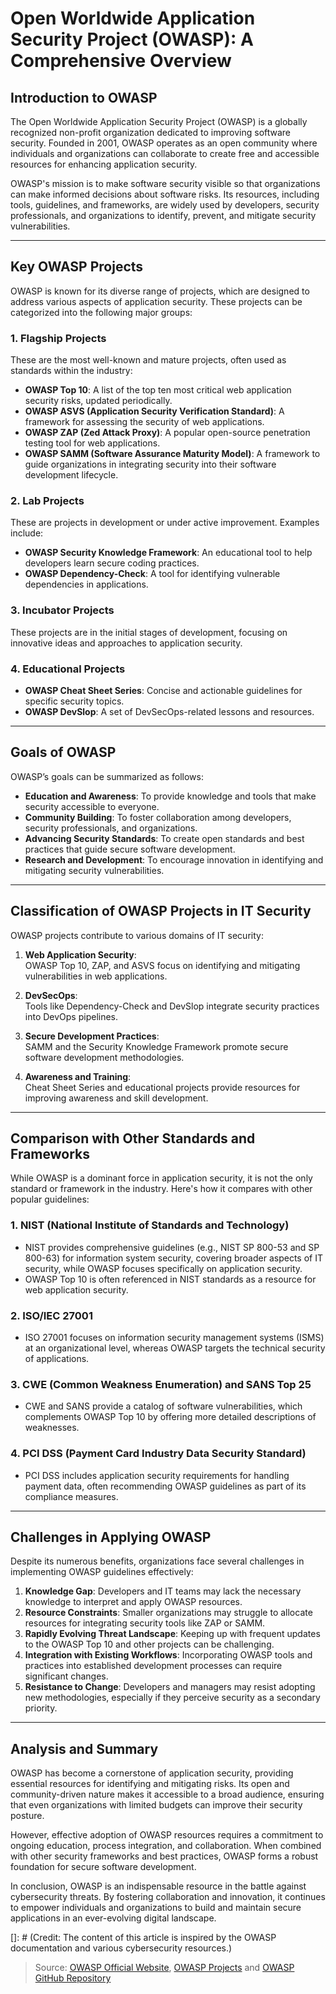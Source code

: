 # Open Worldwide Application Security Project (OWASP): A Comprehensive Overview

## **Introduction to OWASP**
The Open Worldwide Application Security Project (OWASP) is a globally recognized non-profit organization dedicated to improving software security. Founded in 2001, OWASP operates as an open community where individuals and organizations can collaborate to create free and accessible resources for enhancing application security.

OWASP's mission is to make software security visible so that organizations can make informed decisions about software risks. Its resources, including tools, guidelines, and frameworks, are widely used by developers, security professionals, and organizations to identify, prevent, and mitigate security vulnerabilities.

---

## **Key OWASP Projects**
OWASP is known for its diverse range of projects, which are designed to address various aspects of application security. These projects can be categorized into the following major groups:

### 1. **Flagship Projects**
These are the most well-known and mature projects, often used as standards within the industry:
- **OWASP Top 10**: A list of the top ten most critical web application security risks, updated periodically.
- **OWASP ASVS (Application Security Verification Standard)**: A framework for assessing the security of web applications.
- **OWASP ZAP (Zed Attack Proxy)**: A popular open-source penetration testing tool for web applications.
- **OWASP SAMM (Software Assurance Maturity Model)**: A framework to guide organizations in integrating security into their software development lifecycle.

### 2. **Lab Projects**
These are projects in development or under active improvement. Examples include:
- **OWASP Security Knowledge Framework**: An educational tool to help developers learn secure coding practices.
- **OWASP Dependency-Check**: A tool for identifying vulnerable dependencies in applications.

### 3. **Incubator Projects**
These projects are in the initial stages of development, focusing on innovative ideas and approaches to application security.

### 4. **Educational Projects**
- **OWASP Cheat Sheet Series**: Concise and actionable guidelines for specific security topics.
- **OWASP DevSlop**: A set of DevSecOps-related lessons and resources.

---

## **Goals of OWASP**
OWASP’s goals can be summarized as follows:
- **Education and Awareness**: To provide knowledge and tools that make security accessible to everyone.
- **Community Building**: To foster collaboration among developers, security professionals, and organizations.
- **Advancing Security Standards**: To create open standards and best practices that guide secure software development.
- **Research and Development**: To encourage innovation in identifying and mitigating security vulnerabilities.

---

## **Classification of OWASP Projects in IT Security**
OWASP projects contribute to various domains of IT security:

1. **Web Application Security**:  
   OWASP Top 10, ZAP, and ASVS focus on identifying and mitigating vulnerabilities in web applications.

2. **DevSecOps**:  
   Tools like Dependency-Check and DevSlop integrate security practices into DevOps pipelines.

3. **Secure Development Practices**:  
   SAMM and the Security Knowledge Framework promote secure software development methodologies.

4. **Awareness and Training**:  
   Cheat Sheet Series and educational projects provide resources for improving awareness and skill development.

---

## **Comparison with Other Standards and Frameworks**
While OWASP is a dominant force in application security, it is not the only standard or framework in the industry. Here's how it compares with other popular guidelines:

### 1. **NIST (National Institute of Standards and Technology)**
- NIST provides comprehensive guidelines (e.g., NIST SP 800-53 and SP 800-63) for information system security, covering broader aspects of IT security, while OWASP focuses specifically on application security.
- OWASP Top 10 is often referenced in NIST standards as a resource for web application security.

### 2. **ISO/IEC 27001**
- ISO 27001 focuses on information security management systems (ISMS) at an organizational level, whereas OWASP targets the technical security of applications.

### 3. **CWE (Common Weakness Enumeration) and SANS Top 25**
- CWE and SANS provide a catalog of software vulnerabilities, which complements OWASP Top 10 by offering more detailed descriptions of weaknesses.

### 4. **PCI DSS (Payment Card Industry Data Security Standard)**
- PCI DSS includes application security requirements for handling payment data, often recommending OWASP guidelines as part of its compliance measures.

---

## **Challenges in Applying OWASP**
Despite its numerous benefits, organizations face several challenges in implementing OWASP guidelines effectively:

1. **Knowledge Gap**: Developers and IT teams may lack the necessary knowledge to interpret and apply OWASP resources.
2. **Resource Constraints**: Smaller organizations may struggle to allocate resources for integrating security tools like ZAP or SAMM.
3. **Rapidly Evolving Threat Landscape**: Keeping up with frequent updates to the OWASP Top 10 and other projects can be challenging.
4. **Integration with Existing Workflows**: Incorporating OWASP tools and practices into established development processes can require significant changes.
5. **Resistance to Change**: Developers and managers may resist adopting new methodologies, especially if they perceive security as a secondary priority.

---

## **Analysis and Summary**
OWASP has become a cornerstone of application security, providing essential resources for identifying and mitigating risks. Its open and community-driven nature makes it accessible to a broad audience, ensuring that even organizations with limited budgets can improve their security posture.

However, effective adoption of OWASP resources requires a commitment to ongoing education, process integration, and collaboration. When combined with other security frameworks and best practices, OWASP forms a robust foundation for secure software development.

In conclusion, OWASP is an indispensable resource in the battle against cybersecurity threats. By fostering collaboration and innovation, it continues to empower individuals and organizations to build and maintain secure applications in an ever-evolving digital landscape.

[]: # (Credit: The content of this article is inspired by the OWASP documentation and various cybersecurity resources.)

> Source: [OWASP Official Website](https://owasp.org/), [OWASP Projects](https://owasp.org/projects/) and [OWASP GitHub Repository](https://github.com/OWASP)